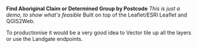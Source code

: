 **Find Aboriginal Claim or Determined Group by Postcode**
_This is just a demo, to show what's feasible_
Built on top of the Leaflet/ESRI Leaflet and QGIS2Web.

To productionise it would be a very good idea to Vector tile up all the layers or
use the Landgate endpoints.



